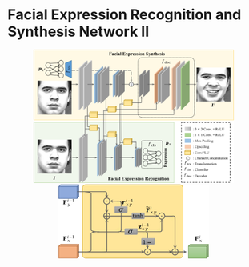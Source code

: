 # Facial Expression Recognition and Synthesis Network II
<center class="half">
<img src="https://github.com/cikrhazo/FERSNet/blob/main/media/framework1.png" width="400"/><img src="https://github.com/cikrhazo/FERSNet/blob/main/media/convflu.png" width="300"/> 
</center>
